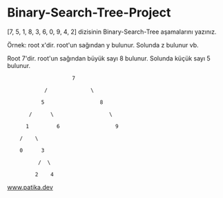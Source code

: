 # Binary-Search-Tree-Project

[7, 5, 1, 8, 3, 6, 0, 9, 4, 2] dizisinin Binary-Search-Tree aşamalarını yazınız.

Örnek: root x'dir. root'un sağından y bulunur. Solunda z bulunur vb.


Root 7'dir. root'un sağından büyük sayı 8 bulunur. Solunda küçük sayı 5 bulunur.


                         7
       
                /              \
      
               5                  8
      
           /      \                  \
   
          1         6                  9
      
        /    \      
      
        0      3     

              /  \
       
             2    4

www.patika.dev
